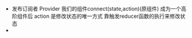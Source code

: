 - 发布订阅者 Provider
    我们的组件connect(state,action)(原组件) 成为一个高阶组件后
    action 是修改状态的唯一方式 靠触发reducer函数的执行来修改状态
- 